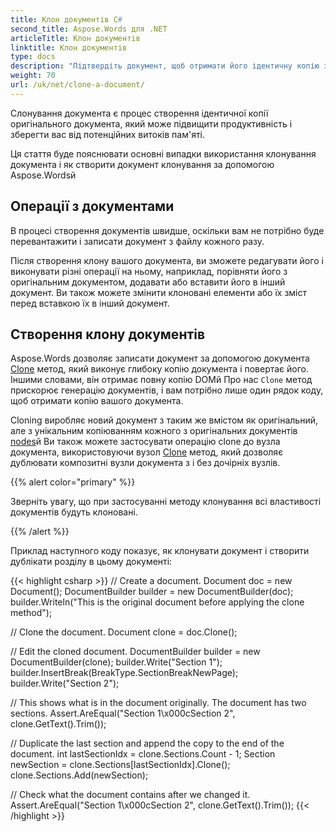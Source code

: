 ```yaml
---
title: Клон документів C#
second_title: Aspose.Words для .NET
articleTitle: Клон документів
linktitle: Клон документів
type: docs
description: "Підтвердіть документ, щоб отримати його ідентичну копію за допомогою C#й При створенні копіювальних вузлів і властивостей оригінального документа клонуються."
weight: 70
url: /uk/net/clone-a-document/
---
```


Слонування документа є процес створення ідентичної копії оригінального документа, який може підвищити продуктивність і зберегти вас від потенційних витоків пам'яті.

Ця стаття буде пояснювати основні випадки використання клонування документа і як створити документ клонування за допомогою Aspose.Wordsй

## Операції з документами

В процесі створення документів швидше, оскільки вам не потрібно буде перевантажити і записати документ з файлу кожного разу.

Після створення клону вашого документа, ви зможете редагувати його і виконувати різні операції на ньому, наприклад, порівняти його з оригінальним документом, додавати або вставити його в інший документ. Ви також можете змінити клоновані елементи або їх зміст перед вставкою їх в інший документ.

## Створення клону документів

Aspose.Words дозволяє записати документ за допомогою документа [Clone](https://reference.aspose.com/words/net/aspose.words/document/clone/) метод, який виконує глибоку копію документа і повертає його. Іншими словами, він отримає повну копію DOMй Про нас `Clone` метод прискорює генерацію документів, і вам потрібно лише один рядок коду, щоб отримати копію вашого документа.

Cloning виробляє новий документ з таким же вмістом як оригінальний, але з унікальним копіюванням кожного з оригінальних документів [nodes](https://reference.aspose.com/words/net/aspose.words/node/)й Ви також можете застосувати операцію clone до вузла документа, використовуючи вузол [Clone](https://reference.aspose.com/words/net/aspose.words/node/clone/) метод, який дозволяє дублювати композитні вузли документа з і без дочірніх вузлів.

{{% alert color="primary" %}}

Зверніть увагу, що при застосуванні методу клонування всі властивості документів будуть клоновані.

{{% /alert %}}

Приклад наступного коду показує, як клонувати документ і створити дублікати розділу в цьому документі:

{{< highlight csharp >}}
// Create a document.
Document doc = new Document();
DocumentBuilder builder = new DocumentBuilder(doc);
builder.Writeln("This is the original document before applying the clone method"); 

// Clone the document.
Document clone = doc.Clone();

// Edit the cloned document.
DocumentBuilder builder = new DocumentBuilder(clone);
builder.Write("Section 1");
builder.InsertBreak(BreakType.SectionBreakNewPage);
builder.Write("Section 2");

// This shows what is in the document originally. The document has two sections.
Assert.AreEqual("Section 1\x000cSection 2", clone.GetText().Trim());

// Duplicate the last section and append the copy to the end of the document.
int lastSectionIdx = clone.Sections.Count - 1;
Section newSection = clone.Sections[lastSectionIdx].Clone();
clone.Sections.Add(newSection);

// Check what the document contains after we changed it.
Assert.AreEqual("Section 1\x000cSection 2", clone.GetText().Trim());
{{< /highlight >}}
